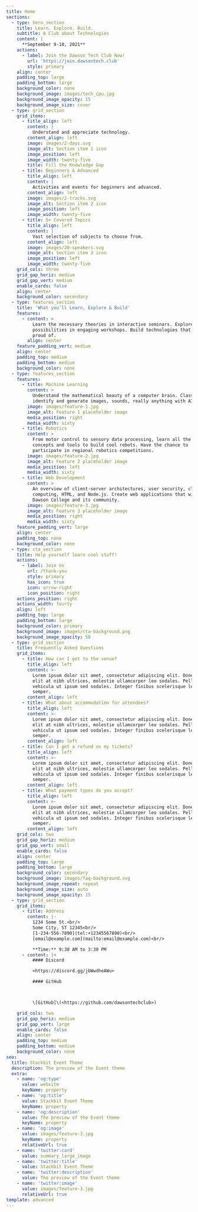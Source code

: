 ```yaml
---
title: Home
sections:
  - type: hero_section
    title: Learn. Explore. Build.
    subtitle: A Club about Technologies
    content: |
      **September 9-10, 2021**
    actions:
      - label: Join the Dawson Tech Club Now!
        url: 'https://join.dawsontech.club'
        style: primary
    align: center
    padding_top: large
    padding_bottom: large
    background_color: none
    background_image: images/tech_cpu.jpg
    background_image_opacity: 15
    background_image_size: cover
  - type: grid_section
    grid_items:
      - title_align: left
        content: |
          Understand and appreciate technology.
        content_align: left
        image: images/2-days.svg
        image_alt: Section item 1 icon
        image_position: left
        image_width: twenty-five
        title: Fill the Knowledge Gap
      - title: Beginners & Advanced
        title_align: left
        content: |
          Activities and events for beginners and advanced.
        content_align: left
        image: images/2-tracks.svg
        image_alt: Section item 2 icon
        image_position: left
        image_width: twenty-five
      - title: 5+ Covered Topics
        title_align: left
        content: |
          Vast selection of subjects to choose from.
        content_align: left
        image: images/20-speakers.svg
        image_alt: Section item 3 icon
        image_position: left
        image_width: twenty-five
    grid_cols: three
    grid_gap_horiz: medium
    grid_gap_vert: medium
    enable_cards: false
    align: center
    background_color: secondary
  - type: features_section
    title: 'What you’ll Learn, Explore & Build'
    features:
      - content: >
          Learn the necessary theories in interactive seminars. Explore endless
          possibilities in engaging workshops. Build technologies that you are
          proud of.
        align: center
    feature_padding_vert: medium
    align: center
    padding_top: medium
    padding_bottom: medium
    background_color: none
  - type: features_section
    features:
      - title: Machine Learning
        content: >
          Understand the mathematical beauty of a computer brain. Classify,
          identify and generate images, sounds, really anything with AI.
        image: images/feature-1.jpg
        image_alt: Feature 1 placeholder image
        media_position: right
        media_width: sixty
      - title: Robotics
        content: >
          From motor control to sensory data processing, learn all the necessary
          concepts and tools to build cool robots. Have the chance to
          participate in regional robotics competitions.
        image: images/feature-2.jpg
        image_alt: Feature 2 placeholder image
        media_position: left
        media_width: sixty
      - title: Web Development
        content: >
          An overview of client-server architectures, user security, cloud
          computing, HTML, and Node.js. Create web applications that will help
          Dawson College and its community.
        image: images/feature-3.jpg
        image_alt: Feature 3 placeholder image
        media_position: right
        media_width: sixty
    feature_padding_vert: large
    align: center
    padding_top: none
    background_color: none
  - type: cta_section
    title: Help yourself learn cool stuff!
    actions:
      - label: Join Us
        url: /thank-you
        style: primary
        has_icon: true
        icon: arrow-right
        icon_position: right
    actions_position: right
    actions_width: fourty
    align: left
    padding_top: large
    padding_bottom: large
    background_color: primary
    background_image: images/cta-background.png
    background_image_opacity: 50
  - type: grid_section
    title: Frequently Asked Questions
    grid_items:
      - title: How can I get to the venue?
        title_align: left
        content: >-
          Lorem ipsum dolor sit amet, consectetur adipiscing elit. Donec aliquet
          elit at nibh ultrices, molestie ullamcorper leo sodales. Pellentesque
          vehicula ut ipsum sed sodales. Integer finibus scelerisque leo et
          semper.
        content_align: left
      - title: What about accommodation for attendees?
        title_align: left
        content: >-
          Lorem ipsum dolor sit amet, consectetur adipiscing elit. Donec aliquet
          elit at nibh ultrices, molestie ullamcorper leo sodales. Pellentesque
          vehicula ut ipsum sed sodales. Integer finibus scelerisque leo et
          semper.
        content_align: left
      - title: Can I get a refund on my tickets?
        title_align: left
        content: >-
          Lorem ipsum dolor sit amet, consectetur adipiscing elit. Donec aliquet
          elit at nibh ultrices, molestie ullamcorper leo sodales. Pellentesque
          vehicula ut ipsum sed sodales. Integer finibus scelerisque leo et
          semper.
        content_align: left
      - title: What payment types do you accept?
        title_align: left
        content: >-
          Lorem ipsum dolor sit amet, consectetur adipiscing elit. Donec aliquet
          elit at nibh ultrices, molestie ullamcorper leo sodales. Pellentesque
          vehicula ut ipsum sed sodales. Integer finibus scelerisque leo et
          semper.
        content_align: left
    grid_cols: two
    grid_gap_horiz: medium
    grid_gap_vert: small
    enable_cards: false
    align: center
    padding_top: large
    padding_bottom: large
    background_color: secondary
    background_image: images/faq-background.svg
    background_image_repeat: repeat
    background_image_size: auto
    background_image_opacity: 15
  - type: grid_section
    grid_items:
      - title: Address
        content: |-
          1234 Some St.<br/>
          Some City, ST 12345<br/>
          [1-234-556-7890](tel:+12345567890)<br/>
          [email@example.com](mailto:email@example.com)<br/>

          **Time:** 9:30 AM to 3:30 PM
      - content: |+
          #### Discord

          <https://discord.gg/jbWwdheAWu>

          #### GitHub



          \[GitHub]\(<https://github.com/dawsontechclub>)

    grid_cols: two
    grid_gap_horiz: medium
    grid_gap_vert: large
    enable_cards: false
    align: center
    padding_top: medium
    padding_bottom: medium
    background_color: none
seo:
  title: Stackbit Event Theme
  description: The preview of the Event theme
  extra:
    - name: 'og:type'
      value: website
      keyName: property
    - name: 'og:title'
      value: Stackbit Event Theme
      keyName: property
    - name: 'og:description'
      value: The preview of the Event theme
      keyName: property
    - name: 'og:image'
      value: images/feature-3.jpg
      keyName: property
      relativeUrl: true
    - name: 'twitter:card'
      value: summary_large_image
    - name: 'twitter:title'
      value: Stackbit Event Theme
    - name: 'twitter:description'
      value: The preview of the Event theme
    - name: 'twitter:image'
      value: images/feature-3.jpg
      relativeUrl: true
template: advanced
---
```

